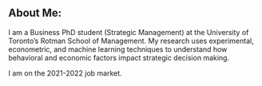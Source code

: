 ## About Me: 
I am a Business PhD student (Strategic Management) at the University of Toronto’s Rotman School of Management. My research uses experimental, econometric, and machine learning techniques to understand how behavioral and economic factors impact strategic decision making. 

I am on the 2021-2022 job market.

